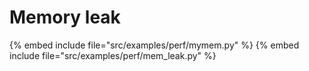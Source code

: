 # Memory leak

{% embed include file="src/examples/perf/mymem.py" %}
{% embed include file="src/examples/perf/mem_leak.py" %}



